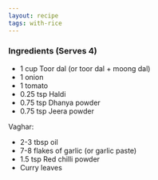 ```yaml
---
layout: recipe
tags: with-rice
---
```


### Ingredients (Serves 4)

- 1 cup Toor dal (or toor dal + moong dal)
- 1 onion
- 1 tomato
- 0.25 tsp Haldi
- 0.75 tsp Dhanya powder
- 0.75 tsp Jeera powder

Vaghar:

- 2-3 tbsp oil
- 7-8 flakes of garlic (or garlic paste)
- 1.5 tsp Red chilli powder
- Curry leaves
